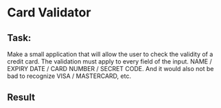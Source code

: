 # Card Validator

## Task:
Make a small application that will allow the user to check the validity of a credit card. The validation must apply to every field of the input. NAME / EXPIRY DATE / CARD NUMBER / SECRET CODE. And it would also not be bad to recognize VISA / MASTERCARD, etc.

## Result

